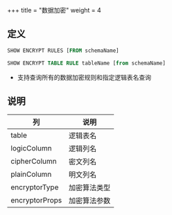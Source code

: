 +++
title = "数据加密"
weight = 4

## 定义

```sql
SHOW ENCRYPT RULES [FROM schemaName]

SHOW ENCRYPT TABLE RULE tableName [from schemaName]
```
- 支持查询所有的数据加密规则和指定逻辑表名查询

## 说明

| 列             | 说明         |
| -------------- | ------------ |
| table          | 逻辑表名     |
| logicColumn    | 逻辑列名     |
| cipherColumn   | 密文列名     |
| plainColumn    | 明文列名     |
| encryptorType  | 加密算法类型 |
| encryptorProps | 加密算法参数 |
